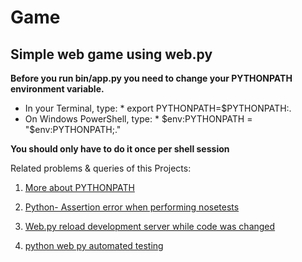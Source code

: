 # Game

## **Simple web game using web.py**

**Before you run bin/app.py you need to change your PYTHONPATH environment variable.**

* In your Terminal, type:
            * export PYTHONPATH=$PYTHONPATH:.
* On Windows PowerShell, type:
            * $env:PYTHONPATH = "$env:PYTHONPATH;."
            
**You should only have to do it once per shell session**


Related problems & queries of this Projects:
1. [More about PYTHONPATH](https://stackoverflow.com/questions/3402168/permanently-add-a-directory-to-pythonpath)

1. [Python- Assertion error when performing nosetests](https://stackoverflow.com/questions/37199309/python-assertion-error-when-performing-nosetests)

1. [Web.py reload development server while code was changed](https://stackoverflow.com/questions/23007450/web-py-reload-development-server-while-code-was-changed)

1. [python web py automated testing](https://stackoverflow.com/questions/31867958/python-web-py-automated-testing)


